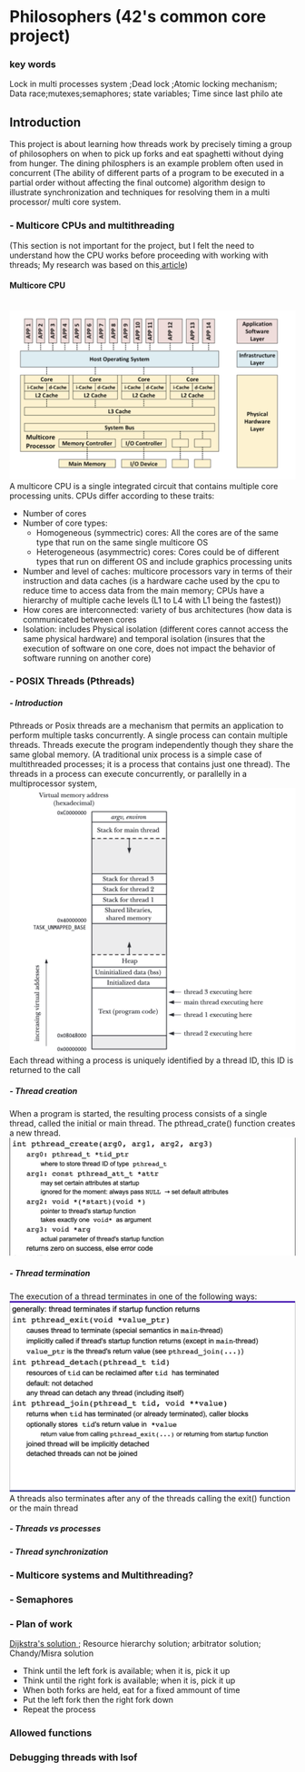 # Philosophers (42's common core project)
### key words
Lock in multi processes system ;Dead lock ;Atomic locking mechanism; Data race;mutexes;semaphores; state variables; Time since last philo ate
## Introduction 
This project is about learning how threads work by precisely timing a group of philosophers on when to pick up forks and eat spaghetti without dying from hunger.
The dining philosphers is an example problem often used in concurrent (The ability of different parts of a program to be executed in a partial order without affecting the final outcome) algorithm design to illustrate synchronization and techniques for resolving them in a multi processor/ multi core system.
### - Multicore CPUs and multithreading
(This section is not important for the project, but I felt the need to understand how the CPU works before proceeding with working with threads; My research was based on this<a href="https://insights.sei.cmu.edu/blog/multicore-processing/"> article</a>)
#### Multicore CPU
<br>
<img src = "./learning_materials/imgs/multicore_cpu.png">
<br>
A multicore CPU is a single integrated circuit that contains multiple core processing units. CPUs differ according to these traits:
<ul>
<li>Number of cores </li>
<li>Number of core types: 
    <ul>
        <li>Homogeneous (symmectric) cores: All the cores are of the same type that run on the same single multicore OS</li>
        <li>Heterogeneous (asymmectric) cores: Cores could be of different types that run on different OS and include graphics processing units</li>
    </ul>
<li>Number and level of caches: multicore processors vary in terms of their instruction and data caches (is a hardware cache used by the cpu to reduce time to access data from the main memory; CPUs have a hierarchy of multiple cache levels (L1 to L4 with L1 being the fastest))</li>
<li>How cores are interconnected: variety of bus architectures (how data is communicated between cores </li>
<li>Isolation: includes Physical isolation (different cores cannot access the same physical hardware) and temporal isolation (insures that the execution of software on one core, does not impact the behavior of software running on another core)</li>
</ul>

### - POSIX Threads (Pthreads)
##### - Introduction
Pthreads or Posix threads are a mechanism that permits an application to perform multiple tasks concurrently. A single process can contain multiple threads.
Threads execute the program independently though they share the same global memory. (A traditional unix process is a simple case of multithreaded processes; it is a process that contains just one thread).
The threads in a process can execute concurrently, or parallelly in a multiprocessor system, 
<img src="./learning_materials/imgs/pthreads_virtual_memory.png">
Each thread withing a process is uniquely identified by a thread ID, this ID is returned to the call
##### - Thread creation

When a program is started, the resulting process consists of a single thread, called the initial or main thread. 
The pthread_crate() function creates a new thread.
<img src="./learning_materials/imgs/pthread_creation.png">

##### - Thread termination

The execution of a thread terminates in one of the following ways: 
<img src="./learning_materials/imgs/pthreads_termination.png">
A threads also terminates after any of the threads calling the exit() function or the main thread 
##### - Threads vs processes

##### - Thread synchronization
### - Multicore systems and Multithreading? 
### - Semaphores

### - Plan of work
<a href="http://www.crockford.com/ec/dining.html"> Dijkstra's solution </a>; Resource hierarchy solution; arbitrator solution; Chandy/Misra solution
<ul>
<li>Think until the left fork is available; when it is, pick it up</li>
<li>Think until the right fork is available; when it is, pick it up</li>
<li>When both forks are held, eat for a fixed ammount of time</li>
<li>Put the left fork then the right fork down</li>
<li>Repeat the process</li>
</ul>

### Allowed functions

### Debugging threads with lsof 
